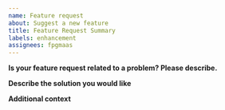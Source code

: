 ```yaml
---
name: Feature request
about: Suggest a new feature
title: Feature Request Summary
labels: enhancement
assignees: fpgmaas
---
```


**Is your feature request related to a problem? Please describe.**

<!-- A clear and concise description of what the problem is. Ex. I'm always frustrated when ... -->

**Describe the solution you would like**

<!-- A clear and concise description of what you want to happen. -->

**Additional context**

<!-- Add any other context or screenshots about the feature request here. -->
